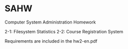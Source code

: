 # SAHW
Computer System Administration Homework

2-1: Filesystem Statistics
2-2: Course Registration System

Requirements are included in the hw2-en.pdf
